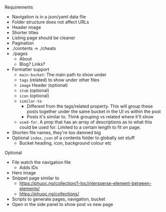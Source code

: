 Requirements
- Navigation is in a json/yaml data file
- Folder structure does not affect URLs
- Header image
- Shorter titles
- Listing page should be cleaner
- Pagination
- ./contents -> ./cheats
- ./pages
  - About
  - Blog? Links?
- Formatter support
  - `main-bucket`: The main path to show under
  - `tags` (related) to show under other files
  - `image` Header (optional)
  - `stub` (optional)
  - `icon` (optional)
  - `similar-to`
    - Different from the tags/related property. This will group these posts together under the same bucket in the UI vs within the post
    - Posts it's similar to. Think grouping vs related where it'll show
  - `used-for`. A prop that has an array of descriptions as to what this could be used for. Limited to a certain length to fit on page.
- Shorten file names, they're too damned big
- Optional `index.json` of a contents folder to globally set stuff
  - Bucket heading, icon, background colour etc

Optional
- File watch the navigation file
  - Adds IDs
- Hero image
- Snippet page similar to
  - https://phuoc.ng/collection/1-loc/intersperse-element-between-elements/
  - https://phuoc.ng/collections/
- Scripts to generate pages, navigation, bucket
- Open in the side panel to show post vs new page

<!--
USEFUL LINKS

https://www.11ty.dev/docs/quicktips/local-plugin/

https://polyglot-tech-blog.netlify.app/en/
https://jenil.github.io/chota/
https://github.com/jeremydaly/eleventy-tailwind-template


## Plugins
https://www.npmjs.com/package/eleventy-plugin-atlasicons
https://www.npmjs.com/package/eleventy-plugin-i18n
https://www.npmjs.com/package/eleventy-multisite
https://www.npmjs.com/package/eleventy-plugin-unified
https://www.npmjs.com/package/eleventy-plugin-sharp
https://www.npmjs.com/package/eleventy-plugin-babel
https://www.npmjs.com/package/eleventy-plugin-post-stats
https://www.npmjs.com/package/@resoc/eleventy-plugin-social-image
https://www.npmjs.com/package/eleventy-plugin-markdown-shortcode
https://www.npmjs.com/package/eleventy-plugin-code-style-hooks
https://www.npmjs.com/package/eleventy-plugin-emoji
https://www.npmjs.com/package/eleventy-plugin-sharp-respimg
https://www.npmjs.com/package/eleventy-plugin-nesting-toc
https://www.npmjs.com/package/eleventy-plugin-embedded-demos
https://www.npmjs.com/package/@sardine/eleventy-plugin-tinyhtml
https://www.npmjs.com/package/eleventy-plugin-sass
https://www.npmjs.com/package/@tigersway/eleventy-plugin-ancestry
https://www.npmjs.com/package/eleventy-google-fonts
https://www.npmjs.com/package/@orchidjs/eleventy-plugin-ids
https://www.npmjs.com/package/eleventy-plugin-toc
https://www.npmjs.com/package/@fec/eleventy-plugin-remark
https://www.npmjs.com/package/eleventy-plugin-code-demo
https://www.npmjs.com/package/eleventy-plugin-embed-everything
https://www.npmjs.com/package/eleventy-plugin-pdfembed
https://www.npmjs.com/package/eleventy-plugin-edit-on-github
https://www.npmjs.com/package/eleventy-load
https://www.npmjs.com/package/eleventy-plugin-recent-changes
https://www.npmjs.com/package/eleventy-plugin-purgecss
https://www.npmjs.com/package/eleventy-plugin-typeset
https://www.npmjs.com/package/wikity
https://www.npmjs.com/package/eleventy-plugin-asciidoc
https://www.npmjs.com/package/eleventy-plugin-org
https://www.npmjs.com/package/eleventy-plugin-backlinks
https://www.npmjs.com/package/eleventy-plugin-poison
https://www.npmjs.com/package/eleventy-plugin-footnotes
https://www.npmjs.com/package/eleventy-plugin-plantuml
https://www.npmjs.com/package/eleventy-plugin-html-validate
https://www.npmjs.com/package/eleventy-hast-jsx
https://www.npmjs.com/package/eleventy-plugin-broken-links
https://www.npmjs.com/package/eleventy-plugin-page-assets
https://www.npmjs.com/package/eleventy-plugin-ignore
https://www.npmjs.com/package/eleventy-plugin-git-commit-date
https://www.npmjs.com/package/eleventy-plugin-social-share-card-generator
https://www.npmjs.com/package/eleventy-plugin-torchlight
https://www.npmjs.com/package/@code-blocks/eleventy-plugin

## Themes
https://github.com/5t3ph/moderncss-dot-dev
https://github.com/doka-guide/platform
  https://doka.guide/
  https://doka.guide/js/async-in-js/

https://www.builtatlightspeed.com/demo/phuocng-1loc

https://www.builtatlightspeed.com/theme/nachtfunke-basic-pattern-repository
  https://github.com/nachtfunke/basic-pattern-repository


https://patterns.helloyes.dev/
  https://github.com/nachtfunke/basic-pattern-repository

https://11ta.netlify.app/blog/

https://pack11ty.dev/
  https://github.com/nhoizey/pack11ty -->
